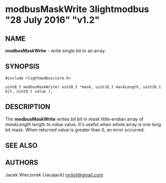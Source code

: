 # modbusMaskWrite 3lightmodbus "28 July 2016" "v1.2"

## NAME
**modbusMaskWrite** - write single bit to an array.

## SYNOPSIS
`#include <lightmodbus/core.h>`

`uint8_t modbusMaskWrite( uint8_t *mask, uint16_t maskLength, uint16_t bit, uint8_t value );`

## DESCRIPTION
The **modbusMaskWrite** writes *bit* bit in *mask* little-endian array of *maskLength* length to *value* value. It's useful when whole array is
 one long bit mask. When returned value is greater than 0, an error occurred.

## SEE ALSO

## AUTHORS
Jacek Wieczorek (Jacajack) <mrjjot@gmail.com>
